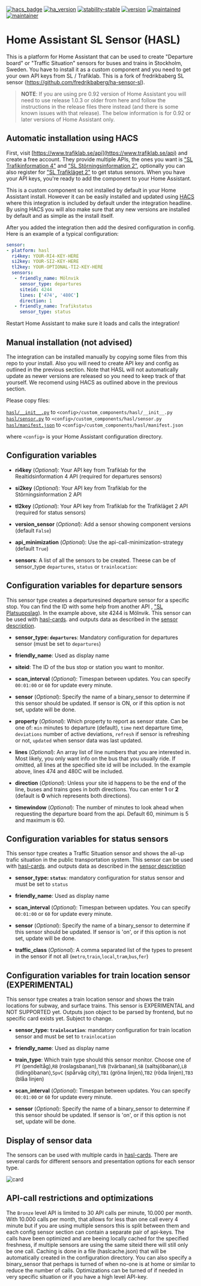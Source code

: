 [![hacs_badge](https://img.shields.io/badge/hacs-default-orange.svg)](https://github.com/custom-components/hacs)
[![ha_version](https://img.shields.io/badge/home%20assistant-0.92%2B-yellow.svg)](https://www.home-assistant.io)
[![stability-stable](https://img.shields.io/badge/stability-released-lightgrey.svg)](#)
[![version](https://img.shields.io/badge/version-2.2.0-green.svg)](#)
[![maintained](https://img.shields.io/maintenance/yes/2019.svg)](#)
[![maintainer](https://img.shields.io/badge/maintainer-daniel%20sörlöv-blue.svg)](https://github.com/DSorlov) 

Home Assistant SL Sensor (HASL)
===============================

This is a platform for Home Assistant that can be used to create "Departure board" or "Traffic Situation" sensors for buses and trains in Stockholm, Sweden. You have to install it as a custom component and you need to get your own API keys from SL / Trafiklab. This is a fork of fredrikbaberg SL sensor (https://github.com/fredrikbaberg/ha-sensor-sl).

>__NOTE__: If you are using pre 0.92 version of Home Assistant you will need to use release 1.0.3 or older from here and follow the instructions in the release files there instead (and there is some known issues with that release). The below information is for 0.92 or later versions of Home Assistant only.

## Automatic installation using HACS

First, visit [https://www.trafiklab.se/api](https://www.trafiklab.se/api) and create a free account. They provide multiple APIs, the ones you want is ["SL Trafikinformation 4"](https://www.trafiklab.se/api/sl-realtidsinformation-4) and ["SL Störningsinformation 2"](https://www.trafiklab.se/api/sl-storningsinformation-2), optionally you can also register for ["SL Trafikläget 2"](https://www.trafiklab.se/api/sl-trafiklaget-2) to get status sensors. When you have your API keys, you're ready to add the component to your Home Assistant.

This is a custom component so not installed by default in your Home Assistant install. However it can be easily installed and updated using [HACS](https://custom-components.github.io/hacs/) where this integration is included by default under the integration headline.
By using HACS you will also make sure that any new versions are installed by default and as simple as the install itself.

After you added the integration then add the desired configuration in config. Here is an example of a typical configuration:
 
```yaml
sensor:
- platform: hasl
  ri4key: YOUR-RI4-KEY-HERE
  si2key: YOUR-SI2-KEY-HERE
  tl2key: YOUR-OPTIONAL-TI2-KEY-HERE
  sensors:
   - friendly_name: Mölnvik
     sensor_type: departures
     siteid: 4244
     lines: ['474', '480C']
     direction: 1
   - friendly_name: Trafikstatus
     sensor_type: status
```

Restart Home Assistant to make sure it loads and calls the integration!

## Manual installation (not advised)

The integration can be installed manually by copying some files from this repo to your install. Also you will need to create API key and config as outlined in the previous section.
Note that HASL will not automatically update as newer versions are released so you need to keep track of that yourself. We recomend using HACS as outlined above in the previous section.

Please copy files:

[`hasl/__init__.py`](https://github.com/DSorlov/ha-sensor-sl/blob/hasl/custom_components/hasl/__init__.py) to `<config>/custom_components/hasl/__init__.py`  
[`hasl/sensor.py`](https://github.com/DSorlov/ha-sensor-sl/blob/hasl/custom_components/hasl/sensor.py) to `<config>/custom_components/hasl/sensor.py`  
[`hasl/manifest.json`](https://github.com/DSorlov/ha-sensor-sl/blob/hasl/custom_components/hasl/manifest.json) to `<config>/custom_components/hasl/manifest.json`

where `<config>` is your Home Assistant configuration directory.

## Configuration variables
- **ri4key** (*Optional*): Your API key from Trafiklab for the Realtidsinformation 4 API (required for departures sensors)

- **si2key** (*Optional*): Your API key from Trafiklab for the Störningsinformation 2 API

- **tl2key** (*Optional*): Your API key from Trafiklab for the Trafikläget 2 API (required for status sensors)

- **version_sensor** (*Optional*): Add a sensor showing component versions (default `False`)

- **api_minimization** (*Optional*): Use the api-call-minimization-strategy (default `True`)

- **sensors**: A list of all the sensors to be created. Theese can be of sensor_type `departures`, `status` or `trainlocation`:
  
  
## Configuration variables for departure sensors
This sensor type creates a departuresined departure sensor for a specific stop. You can find the ID with some help from another API , ["SL Platsuppslag](https://www.trafiklab.se/api/sl-platsuppslag/konsol)).  In the example above, site 4244 is Mölnvik. This sensor can be used with [hasl-cards](https://github.com/DSorlov/hasl-cards). and outputs data as described in the [sensor description](DEPARTURES_OBJECT.md). 

 - **sensor_type: `departures`**:  Mandatory configuration for departures sensor (must be set to `departures`)
 
 - **friendly_name**: Used as display name

 - **siteid**: The ID of the bus stop or station you want to monitor.  

 - **scan_interval** (*Optional*): Timespan between updates. You can specify `00:01:00` or `60` for update every minute.

 - **sensor** (*Optional*): Specify the name of a binary_sensor to determine if this sensor should be updated. If sensor is ON, or if this option is not set, update will be done.

 - **property** (*Optional*): Which property to report as sensor state. Can be one of: `min` minutes to departure (default), `time` next departure time, `deviations` number of active deviations, `refresh` if sensor is refreshing or not, `updated` when sensor data was last updated.

 - **lines** (*Optional*): An array list of line numbers that you are interested in. Most likely, you only want info on the bus that you usually ride.  If omitted, all lines at the specified site id will be included.  In the example above, lines 474 and 480C will be included.

 - **direction** (*Optional*): Unless your site id happens to be the end of the line, buses and trains goes in both directions. You can enter **1** or **2** (default is **0** which represents both directions). 

 - **timewindow** (*Optional*): The number of minutes to look ahead when requesting the departure board from the api. Default 60, minimum is 5 and maximum is 60.

## Configuration variables for status sensors
This sensor type creates a Traffic Situation sensor and shows the all-up trafic situation in the public transportation system. This sensor can be used with [hasl-cards](https://github.com/DSorlov/hasl-cards). and outputs data as described in the [sensor description](STATUS_OBJECT.md)

 - **sensor_type: `status`**:  mandatory configuration for status sensor and must be set to `status`
  
 - **friendly_name**: Used as display name

 - **scan_interval** (*Optional*): Timespan between updates. You can specify `00:01:00` or `60` for update every minute.

 - **sensor** (*Optional*): Specify the name of a binary_sensor to determine if this sensor should be updated. If sensor is 'on', or if this option is not set, update will be done.

 - **traffic_class** (*Optional*): A comma separated list of the types to present in the sensor if not all (`metro`,`train`,`local`,`tram`,`bus`,`fer`)

## Configuration variables for train location sensor (EXPERIMENTAL)
This sensor type creates a train location sensor and shows the train locations for subway, and surface trains. This sensor is EXPERIMENTAL and NOT SUPPORTED yet. Outputs json object to be parsed by frontend, but no specific card exists yet. Subject to change.

 - **sensor_type: `trainlocation`**:  mandatory configuration for train location sensor and must be set to `trainlocation`
  
 - **friendly_name**: Used as display name

 - **train_type**: Which train type should this sensor monitor. Choose one of `PT` (pendeltåg),`RB` (roslagsbanan),`TVB` (tvärbanan),`SB` (saltsjöbanan),`LB` (lidingöbanan),`SpvC` (spårväg city),`TB1` (gröna linjen),`TB2` (röda linjen),`TB3` (blåa linjen)

 - **scan_interval** (*Optional*): Timespan between updates. You can specify `00:01:00` or `60` for update every minute.

 - **sensor** (*Optional*): Specify the name of a binary_sensor to determine if this sensor should be updated. If sensor is 'on', or if this option is not set, update will be done.
 
## Display of sensor data
The sensors can be used with multiple cards in [hasl-cards](https://github.com/DSorlov/hasl-cards). There are several cards for different sensors and presentation options for each sensor type.

![card](https://user-images.githubusercontent.com/8133650/56198334-0a150f00-603b-11e9-9e93-92be212d7f7b.PNG)

## API-call restrictions and optimizations

The `Bronze` level API is limited to 30 API calls per minute, 10.000 per month. With 10.000 calls per month, that allows for less than one call every 4 minute but if you are using multiple sensors this is split between them and each config sensor section can contain a separate pair of api-keys.
The calls have been optimized and are beeing locally cached for the specified freshness, if multiple sensors are using the same siteid there will still only be one call. Caching is done in a file (haslcache.json) that will be automatically created in the configuration directory.
You can also specify a binary_sensor that perhaps is turned of when no-one is at home or similar to reduce the number of calls. Optimizations can be turned of if needed in very specific situation or if you have a high level API-key.
